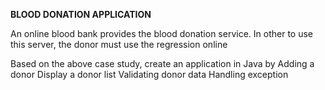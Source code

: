 **BLOOD DONATION APPLICATION**

An online blood bank provides the blood donation service. In other to use this server, the donor must use the regression online

Based on the above case study, create an application in Java by 
Adding a donor
Display a donor list
Validating donor data
Handling exception

